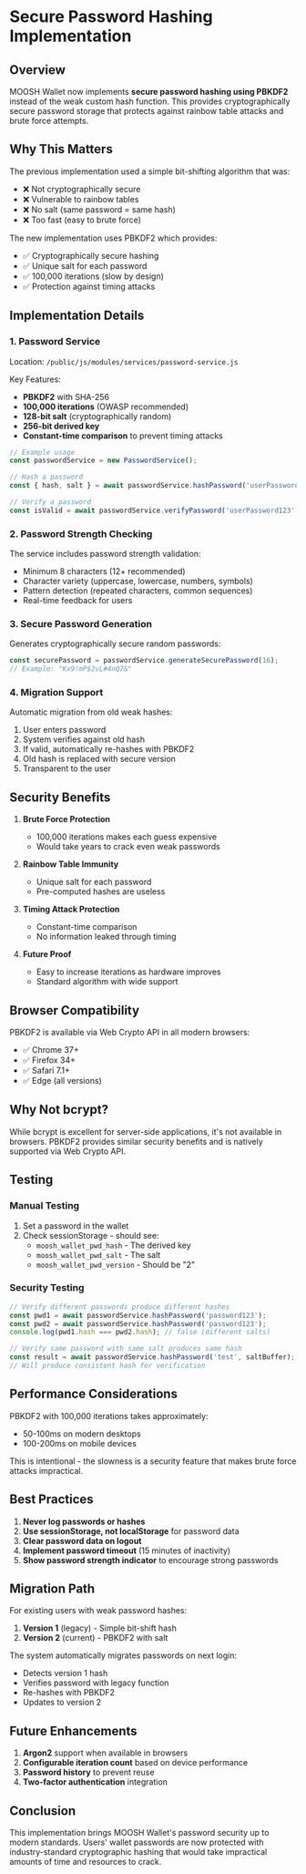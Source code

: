 # Secure Password Hashing Implementation

## Overview

MOOSH Wallet now implements **secure password hashing using PBKDF2** instead of the weak custom hash function. This provides cryptographically secure password storage that protects against rainbow table attacks and brute force attempts.

## Why This Matters

The previous implementation used a simple bit-shifting algorithm that was:
- ❌ Not cryptographically secure
- ❌ Vulnerable to rainbow tables
- ❌ No salt (same password = same hash)
- ❌ Too fast (easy to brute force)

The new implementation uses PBKDF2 which provides:
- ✅ Cryptographically secure hashing
- ✅ Unique salt for each password
- ✅ 100,000 iterations (slow by design)
- ✅ Protection against timing attacks

## Implementation Details

### 1. Password Service

Location: `/public/js/modules/services/password-service.js`

Key Features:
- **PBKDF2** with SHA-256
- **100,000 iterations** (OWASP recommended)
- **128-bit salt** (cryptographically random)
- **256-bit derived key**
- **Constant-time comparison** to prevent timing attacks

```javascript
// Example usage
const passwordService = new PasswordService();

// Hash a password
const { hash, salt } = await passwordService.hashPassword('userPassword123');

// Verify a password
const isValid = await passwordService.verifyPassword('userPassword123', hash, salt);
```

### 2. Password Strength Checking

The service includes password strength validation:
- Minimum 8 characters (12+ recommended)
- Character variety (uppercase, lowercase, numbers, symbols)
- Pattern detection (repeated characters, common sequences)
- Real-time feedback for users

### 3. Secure Password Generation

Generates cryptographically secure random passwords:
```javascript
const securePassword = passwordService.generateSecurePassword(16);
// Example: "Kx9!mP$2vL#4nQ7&"
```

### 4. Migration Support

Automatic migration from old weak hashes:
1. User enters password
2. System verifies against old hash
3. If valid, automatically re-hashes with PBKDF2
4. Old hash is replaced with secure version
5. Transparent to the user

## Security Benefits

1. **Brute Force Protection**
   - 100,000 iterations makes each guess expensive
   - Would take years to crack even weak passwords

2. **Rainbow Table Immunity**
   - Unique salt for each password
   - Pre-computed hashes are useless

3. **Timing Attack Protection**
   - Constant-time comparison
   - No information leaked through timing

4. **Future Proof**
   - Easy to increase iterations as hardware improves
   - Standard algorithm with wide support

## Browser Compatibility

PBKDF2 is available via Web Crypto API in all modern browsers:
- ✅ Chrome 37+
- ✅ Firefox 34+
- ✅ Safari 7.1+
- ✅ Edge (all versions)

## Why Not bcrypt?

While bcrypt is excellent for server-side applications, it's not available in browsers. PBKDF2 provides similar security benefits and is natively supported via Web Crypto API.

## Testing

### Manual Testing
1. Set a password in the wallet
2. Check sessionStorage - should see:
   - `moosh_wallet_pwd_hash` - The derived key
   - `moosh_wallet_pwd_salt` - The salt
   - `moosh_wallet_pwd_version` - Should be "2"

### Security Testing
```javascript
// Verify different passwords produce different hashes
const pwd1 = await passwordService.hashPassword('password123');
const pwd2 = await passwordService.hashPassword('password123');
console.log(pwd1.hash === pwd2.hash); // false (different salts)

// Verify same password with same salt produces same hash
const result = await passwordService.hashPassword('test', saltBuffer);
// Will produce consistent hash for verification
```

## Performance Considerations

PBKDF2 with 100,000 iterations takes approximately:
- 50-100ms on modern desktops
- 100-200ms on mobile devices

This is intentional - the slowness is a security feature that makes brute force attacks impractical.

## Best Practices

1. **Never log passwords or hashes**
2. **Use sessionStorage, not localStorage** for password data
3. **Clear password data on logout**
4. **Implement password timeout** (15 minutes of inactivity)
5. **Show password strength indicator** to encourage strong passwords

## Migration Path

For existing users with weak password hashes:

1. **Version 1** (legacy) - Simple bit-shift hash
2. **Version 2** (current) - PBKDF2 with salt

The system automatically migrates passwords on next login:
- Detects version 1 hash
- Verifies password with legacy function
- Re-hashes with PBKDF2
- Updates to version 2

## Future Enhancements

1. **Argon2** support when available in browsers
2. **Configurable iteration count** based on device performance
3. **Password history** to prevent reuse
4. **Two-factor authentication** integration

## Conclusion

This implementation brings MOOSH Wallet's password security up to modern standards. Users' wallet passwords are now protected with industry-standard cryptographic hashing that would take impractical amounts of time and resources to crack.